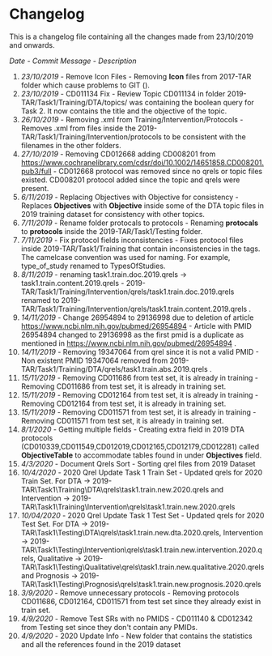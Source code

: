 # Changelog #

This is a changelog file containing all the changes made from 23/10/2019 and onwards. 


*Date - Commit Message - Description*

1. *23/10/2019* - Remove Icon Files - Removing **Icon** files from 2017-TAR folder which cause problems to GIT ().
2. *23/10/2019* - CD011134 Fix - Review Topic CD011134 in folder 2019-TAR/Task1/Training/DTA/topics/ was containing the boolean query for Task 2. It now contains the title and the objective of the topic.
3. *26/10/2019* - Removing .xml from Training/Intervention/Protocols - Removes .xml from files inside the 2019-TAR/Task1/Training/Intervention/protocols to be consistent with the filenames in the other folders.
4. *27/10/2019* - Removing CD012668 adding CD008201 from https://www.cochranelibrary.com/cdsr/doi/10.1002/14651858.CD008201.pub3/full - CD012668 protocol was removed since no qrels or topic files existed. CD008201 protocol added since the topic and qrels were present.
5. *6/11/2019* - Replacing Objectives with Objective for consistency - Replaces **Objectives** with **Objective** inside some of the DTA topic files in 2019 training dataset for consistency with other topics.
6. *7/11/2019* - Rename folder protocals to protocols - Renaming **protocals** to **protocols** inside the 2019-TAR/Task1/Testing folder.
7. *7/11/2019* - Fix protocol fields inconsistencies - Fixes protocol files inside 2019-TAR/Task1/Training that contain inconsistencies in the tags. The camelcase convention was used for naming. For example, type_of_study renamed to TypesOfStudies. 
8. *8/11/2019* - renaming task1.train.doc.2019.qrels -> task1.train.content.2019.qrels - 2019-TAR/Task1/Training/Intervention/qrels/task1.train.doc.2019.qrels renamed to 2019-TAR/Task1/Training/Intervention/qrels/task1.train.content.2019.qrels .
9. *14/11/2019* - Change 26954894 to 29136998 due to deletion of article https://www.ncbi.nlm.nih.gov/pubmed/26954894 - Article with PMID 26954894 changed to 29136998 as the first pmid is a duplicate as mentioned in https://www.ncbi.nlm.nih.gov/pubmed/26954894 .
10. *14/11/2019* - Removing 19347064 from qrel since it is not a valid PMID - Non existent PMID 19347064 removed from 2019-TAR/Task1/Training/DTA/qrels/task1.train.abs.2019.qrels .
11. *15/11/2019* - Removing CD011686 from test set, it is already in training - Removing CD011686 from test set, it is already in training set.
12. *15/11/2019* - Removing CD012164 from test set, it is already in training - Removing CD012164 from test set, it is already in training set.
13. *15/11/2019* - Removing CD011571 from test set, it is already in training - Removing CD011571 from test set, it is already in training set.
14. *8/1/2020* - Getting multiple fields - Creating extra field in 2019 DTA protocols (CD010339,CD011549,CD012019,CD012165,CD012179,CD012281) called **ObjectiveTable** to accommodate tables found in under **Objectives** field.
15. *4/3/2020* - Document Qrels Sort - Sorting qrel files from 2019 Dataset
16. *10/4/2020* - 2020 Qrel Update Task 1 Train Set - Updated qrels for 2020 Train Set. For DTA  -> 2019-TAR\Task1\Training\DTA\qrels\task1.train.new.2020.qrels and Intervention -> 2019-TAR\Task1\Training\Intervention\qrels\task1.train.new.2020.qrels
17. *10/04/2020* - 2020 Qrel Update Task 1 Test Set - Updated qrels for 2020 Test Set. For DTA  -> 2019-TAR\Task1\Testing\DTA\qrels\task1.train.new.dta.2020.qrels, Intervention -> 2019-TAR\Task1\Testing\Intervention\qrels\task1.train.new.intervention.2020.qrels, Qualitative -> 2019-TAR\Task1\Testing\Qualitative\qrels\task1.train.new.qualitative.2020.qrels and Prognosis -> 2019-TAR\Task1\Testing\Prognosis\qrels\task1.train.new.prognosis.2020.qrels
18. *3/9/2020* - Remove unnecessary protocols - Removing protocols  CD011686, CD012164, CD011571 from test set since they already exist in train set.
19. *4/9/2020* - Remove Test SRs with no PMIDS - CD011140 & CD012342 from Testing set since they don't contain any PMIDs.
20. *4/9/2020* - 2020 Update Info - New folder that contains the statistics and all the references found in the 2019 dataset



